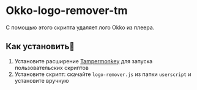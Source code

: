 # Okko-logo-remover-tm
С помощью этого скрипта удаляет лого Okko из плеера.

## Как установить💅
1. Установите расширение [Tampermonkey](https://www.tampermonkey.net/) для запуска пользовательских скриптов
2. Установите скрипт: скачайте `logo-remover.js` из папки `userscript` и установите вручную
